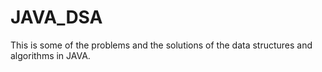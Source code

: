 # JAVA_DSA 
This is some of the problems and the solutions of the data structures and algorithms in JAVA.